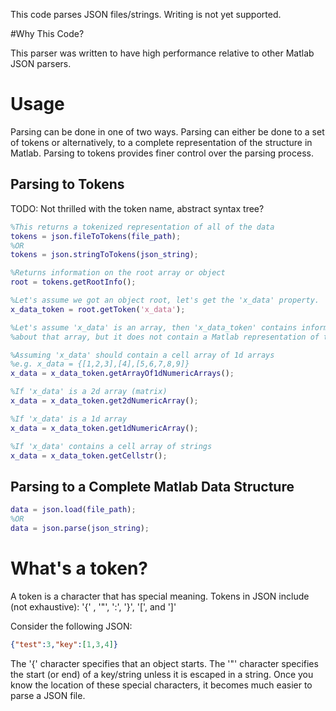 This code parses JSON files/strings. Writing is not yet supported.

#Why This Code?

This parser was written to have high performance relative to other Matlab JSON parsers. 


# Usage

Parsing can be done in one of two ways. Parsing can either be done to a set of tokens or alternatively, to a complete representation of the structure in Matlab. Parsing to tokens provides finer control over the parsing process.

## Parsing to Tokens

TODO: Not thrilled with the token name, abstract syntax tree?

```matlab
%This returns a tokenized representation of all of the data
tokens = json.fileToTokens(file_path);
%OR
tokens = json.stringToTokens(json_string);

%Returns information on the root array or object
root = tokens.getRootInfo(); 

%Let's assume we got an object root, let's get the 'x_data' property.
x_data_token = root.getToken('x_data');

%Let's assume 'x_data' is an array, then 'x_data_token' contains information
%about that array, but it does not contain a Matlab representation of the data

%Assuming 'x_data' should contain a cell array of 1d arrays
%e.g. x_data = {[1,2,3],[4],[5,6,7,8,9]}
x_data = x_data_token.getArrayOf1dNumericArrays();

%If 'x_data' is a 2d array (matrix)
x_data = x_data_token.get2dNumericArray();

%If 'x_data' is a 1d array
x_data = x_data_token.get1dNumericArray();

%If 'x_data' contains a cell array of strings
x_data = x_data_token.getCellstr();
```

## Parsing to a Complete Matlab Data Structure

```matlab
data = json.load(file_path);
%OR
data = json.parse(json_string);
```


# What's a token?

A token is a character that has special meaning. Tokens in JSON include (not exhaustive): '{' , '"', ':', '}', '[', and ']'

Consider the following JSON:

``` JSON
{"test":3,"key":[1,3,4]}
```

The '{' character specifies that an object starts. The '"' character specifies the start (or end) of a key/string unless it is escaped in a string. Once you know the location of these special characters, it becomes much easier to parse a JSON file.

